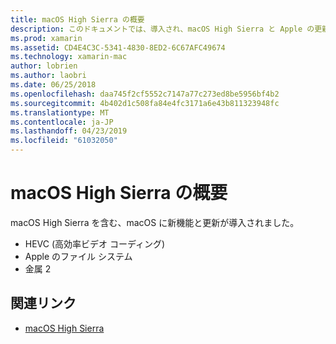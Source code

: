 ```yaml
---
title: macOS High Sierra の概要
description: このドキュメントでは、導入され、macOS High Sierra と Apple の更新プログラムの概要を説明へのリンクで拡張機能を示します。
ms.prod: xamarin
ms.assetid: CD4E4C3C-5341-4830-8ED2-6C67AFC49674
ms.technology: xamarin-mac
author: lobrien
ms.author: laobri
ms.date: 06/25/2018
ms.openlocfilehash: daa745f2cf5552c7147a77c273ed8be5956bf4b2
ms.sourcegitcommit: 4b402d1c508fa84e4fc3171a6e43b811323948fc
ms.translationtype: MT
ms.contentlocale: ja-JP
ms.lasthandoff: 04/23/2019
ms.locfileid: "61032050"
---
```

# <a name="introduction-to-macos-high-sierra"></a>macOS High Sierra の概要

macOS High Sierra を含む、macOS に新機能と更新が導入されました。

- HEVC (高効率ビデオ コーディング)
- Apple のファイル システム
- 金属 2

## <a name="related-links"></a>関連リンク

- [macOS High Sierra](https://www.apple.com/macos/high-sierra/)
